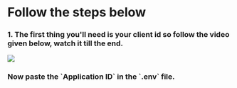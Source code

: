 <h1> Follow the steps below</h1>

<h3>1. The first thing you'll need is your client id so follow the video given below, watch it till the end.</h3>
<img src="https://media.giphy.com/media/jNyGn3TYWeqc9etVnj/source.gif">
<h3>Now paste the `Application ID` in the `.env` file.</h3>

